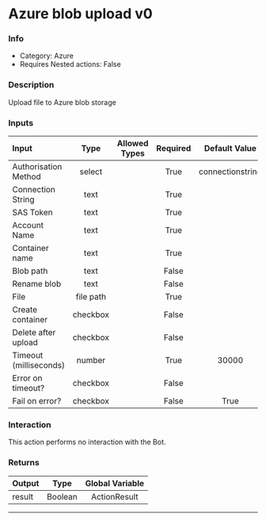 # Azure blob upload v0

### Info

- Category: Azure
- Requires Nested actions: False


### Description
Upload file to Azure blob storage


### Inputs

| Input | Type | Allowed Types | Required |  Default Value |
| :--- | :---: | :---: | :---: | :---: |
| Authorisation Method | select |  | True | connectionstring |
| Connection String | text |  | True |  |
| SAS Token | text |  | True |  |
| Account Name | text |  | True |  |
| Container name | text |  | True |  |
| Blob path | text |  | False |  |
| Rename blob | text |  | False |  |
| File | file path |  | True |  |
| Create container | checkbox |  | False |  |
| Delete after upload | checkbox |  | False |  |
| Timeout (milliseconds) | number |  | True | 30000 |
| Error on timeout? | checkbox |  | False |  |
| Fail on error? | checkbox |  | False | True |


### Interaction
This action performs no interaction with the Bot.

### Returns

| Output | Type | Global Variable |
| :--- | :---: | :---: |
| result | Boolean | ActionResult |

---
